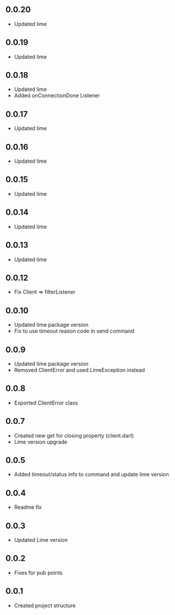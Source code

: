 ## 0.0.20

- Updated lime

## 0.0.19

- Updated lime

## 0.0.18

- Updated lime
- Added onConnectionDone Listener

## 0.0.17

- Updated lime

## 0.0.16

- Updated lime

## 0.0.15

- Updated lime

## 0.0.14

- Updated lime

## 0.0.13

- Updated lime

## 0.0.12

- Fix Client => filterListener

## 0.0.10

- Updated lime package version
- Fix to use timeout reason code in send command

## 0.0.9

- Updated lime package version
- Removed ClientError and used LimeException instead

## 0.0.8

- Exported ClientError class

## 0.0.7

- Created new get for closing property (client.dart)
- Lime version upgrade

## 0.0.5

- Added timeout/status info to command and update lime version

## 0.0.4

- Readme fix

## 0.0.3

- Updated Lime version

## 0.0.2

- Fixes for pub points

## 0.0.1

- Created project structure
